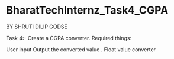# BharatTechInternz_Task4_CGPA
BY SHRUTI DILIP GODSE

Task 4:- Create a CGPA converter.
 Required things:

 User input
 Output the converted value .
 Float value converter
